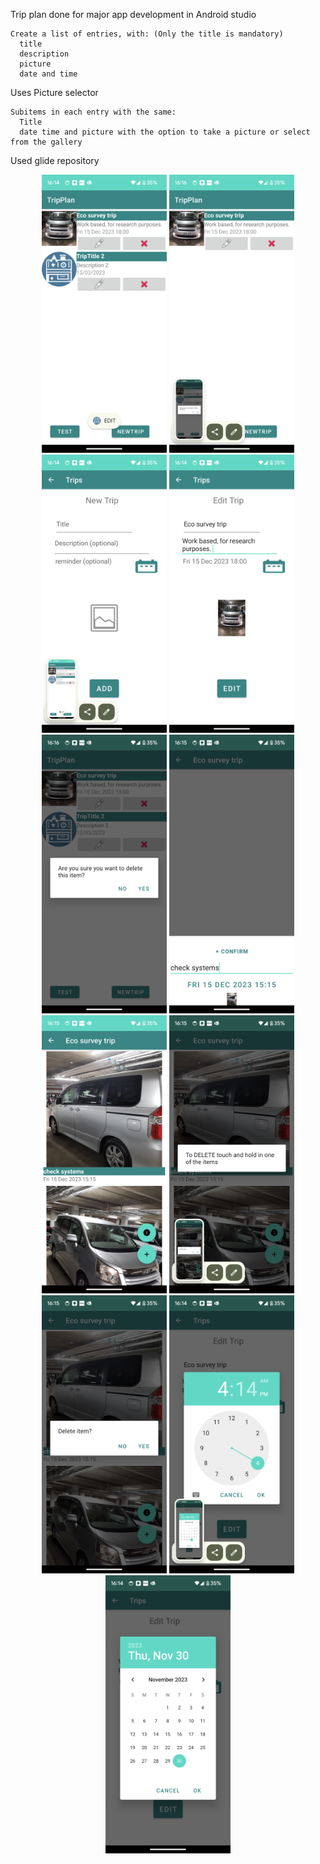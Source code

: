 Trip plan done for major app development in Android studio

    Create a list of entries, with: (Only the title is mandatory)
      title
      description
      picture
      date and time
       
Uses Picture selector
    
    Subitems in each entry with the same:
      Title
      date time and picture with the option to take a picture or select from the gallery
    
Used glide repository

<p align="center">
<img src="assets/trip_home.png" width="200" alt="Trip home screen"/>
<img src="assets/trip_home1.png" width="200" alt="Trip home 1 screen"/>
  
<img src="assets/trip_add.png" width="200" alt="Trip add trip item"/>
<img src="assets/trip_edit.png" width="200" alt="Trip edit"/>
<img src="assets/trip_delete.png" width="200" alt="Delete trip"/>

  
<img src="assets/trip_add_sub.png" width="200" alt="Trip add sub item"/>
<img src="assets/trip_sub_view.png" width="200" alt="Trip View sub items"/>

<img src="assets/trip_view_guide.png" width="200" alt="Trip sub item guide window"/>  
<img src="assets/trip_view_delete.png" width="200" alt="Trip sub item delete"/>

<img src="assets/trip_time.png" width="200" alt="Trip time"/>
<img src="assets/trip_calendar.png" width="200" alt="Trip calendar"/>
</p>
